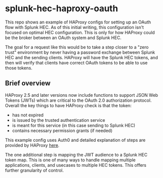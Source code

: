 # splunk-hec-haproxy-oauth
This repo shows an example of HAProxy configs for setting up an OAuth flow with Splunk HEC. As of this initial writing,
this configuration isn't focused on optimal HEC configuration. This is only for how HAProxy could be the broker between
an OAuth system and Splunk HEC.

The goal for a request like this would be to take a step closer to a "zero trust" environment by never having a password
exchange between Splunk HEC and the sending clients. HAProxy will have the Splunk HEC tokens, and then will verify that
clients have correct OAuth tokens to be able to use those tokens.

## Brief overview
HAProxy 2.5 and later versions now include functions to support JSON Web Tokens (JWTs) which are critical to the OAuth 2.0
authorization protocol. Overall the key things to have HAProxy check is that the token:
- has not expired
- is issued by the trusted authentication service
- is meant for this service (in this case sending to Splunk HEC)
- contains necessary permission grants (if needed)

This example config uses Auth0 and detailed explanation of steps are provided by HAProxy [here](https://www.haproxy.com/documentation/haproxy-configuration-tutorials/authentication/oauth-authorization/).

The one additional step is mapping the JWT audience to a Splunk HEC token map. This is one of many ways to handle mapping
multiple applications, clients, and usecases to multiple HEC tokens. This offers further granularity of control.
